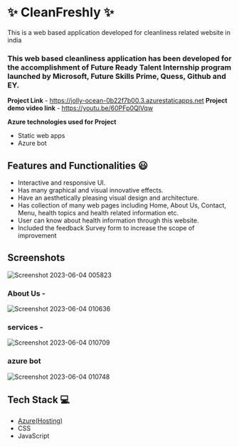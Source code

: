 # ✨ CleanFreshly  ✨

This is a web based application developed for cleanliness related website in india

### This web based  cleanliness application has been developed for the accomplishment of Future Ready Talent Internship program launched by Microsoft, Future Skills Prime, Quess, Github and EY.


**Project Link** - https://jolly-ocean-0b22f7b00.3.azurestaticapps.net
**Project demo video link** - https://youtu.be/60PFp0QlVqw

**Azure technologies used for Project**
- Static web apps
- Azure bot


## Features and Functionalities 😃

- Interactive and responsive UI.
- Has many graphical and visual innovative effects.
- Have an aesthetically pleasing visual design and architecture.
- Has collection of many web pages including Home, About Us, Contact, Menu, health topics and health related information etc.
- User can know about health information through this website.
- Included the feedback Survey form to increase the scope of improvement 

## Screenshots

 


  ![Screenshot 2023-06-04 005823](https://github.com/shivani1825/Lifestyle/assets/117794760/4fd2bff1-6cbb-4748-96fe-570a0760dab2)



### About Us -



![Screenshot 2023-06-04 010636](https://github.com/shivani1825/Lifestyle/assets/117794760/dde1714b-01f4-4bba-bed9-6abb296d6c6e)



### services -


![Screenshot 2023-06-04 010709](https://github.com/shivani1825/Lifestyle/assets/117794760/1090e69a-a735-4cae-bf9e-50698b09b1e6)



### azure bot
![Screenshot 2023-06-04 010748](https://github.com/shivani1825/Lifestyle/assets/117794760/c8b0eea9-11c3-406e-9c1d-fbdcca61e52b)







## Tech Stack 💻

- [Azure(Hosting)](https://azure.microsoft.com/en-in/features/azure-portal/)
- CSS
- JavaScript
